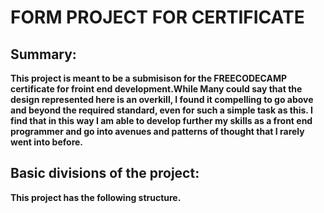 # FORM PROJECT FOR CERTIFICATE

## Summary: 
**This project is meant to be a submisison for the FREECODECAMP certificate for froint end development.While Many could say that the design represented here is an overkill, I found it compelling to go above and beyond the required standard, even for such a simple task as this. I find that in this way I am able to develop further my skills as a front end programmer and go into avenues and patterns of thought that I rarely went into before.** 

## Basic divisions of the project: 
**This project has the following structure.** 